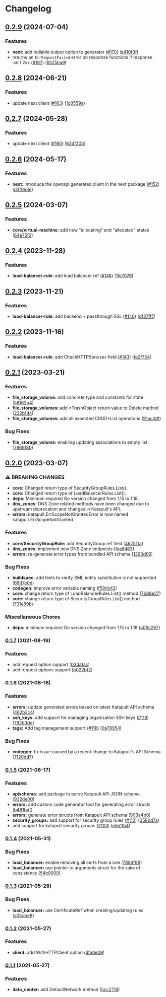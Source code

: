 # Changelog

## [0.2.9](https://github.com/krystal/go-katapult/compare/v0.2.8...v0.2.9) (2024-07-04)


### Features

* **next:** add nullable output option to generator ([#170](https://github.com/krystal/go-katapult/issues/170)) ([e410f3f](https://github.com/krystal/go-katapult/commit/e410f3fa37b9029e9ea9622d2830222eb510d59c))
* returns an `ErrRequestFailed` error on response functions if response isn't 2xx ([#167](https://github.com/krystal/go-katapult/issues/167)) ([8525ba9](https://github.com/krystal/go-katapult/commit/8525ba9ab17a3b242a9d9453325fba565d34846b))

## [0.2.8](https://github.com/krystal/go-katapult/compare/v0.2.7...v0.2.8) (2024-06-21)


### Features

* update next client ([#163](https://github.com/krystal/go-katapult/issues/163)) ([1c0559a](https://github.com/krystal/go-katapult/commit/1c0559ab465d703611a2e0992404c8d30303bf23))

## [0.2.7](https://github.com/krystal/go-katapult/compare/v0.2.6...v0.2.7) (2024-05-28)


### Features

* update next client ([#160](https://github.com/krystal/go-katapult/issues/160)) ([63df30b](https://github.com/krystal/go-katapult/commit/63df30b2a0d93ae5337d1cd47ef0b3c02480bced))

## [0.2.6](https://github.com/krystal/go-katapult/compare/v0.2.5...v0.2.6) (2024-05-17)


### Features

* **next:** introduce the openapi generated client in the next package ([#152](https://github.com/krystal/go-katapult/issues/152)) ([d3f9e3e](https://github.com/krystal/go-katapult/commit/d3f9e3e4baa7e57832e09ccf0c9b38e47b167dd1))

## [0.2.5](https://github.com/krystal/go-katapult/compare/v0.2.4...v0.2.5) (2024-03-07)


### Features

* **core/virtual-machine:** add new "allocating" and "allocated" states ([64e75f2](https://github.com/krystal/go-katapult/commit/64e75f2b2dc58259cbca39413704053ac1b9884c))

## [0.2.4](https://github.com/krystal/go-katapult/compare/v0.2.3...v0.2.4) (2023-11-28)


### Features

* **load-balancer-rule:** add load balancer ref ([#148](https://github.com/krystal/go-katapult/issues/148)) ([1fe7076](https://github.com/krystal/go-katapult/commit/1fe7076f69d834a01dc106aebc83090a3a0a7dd8))

## [0.2.3](https://github.com/krystal/go-katapult/compare/v0.2.2...v0.2.3) (2023-11-21)


### Features

* **load-balancer-rule:** add backend + passthrough SSL ([#146](https://github.com/krystal/go-katapult/issues/146)) ([df37ff7](https://github.com/krystal/go-katapult/commit/df37ff78690b406d9f4f764e51bfeb82635db511))

## [0.2.2](https://github.com/krystal/go-katapult/compare/v0.2.1...v0.2.2) (2023-11-16)


### Features

* **load-balancer-rule:** add CheckHTTPStatuses field ([#143](https://github.com/krystal/go-katapult/issues/143)) ([fe2f754](https://github.com/krystal/go-katapult/commit/fe2f7549d9a181f1e43d648d6c98fc6f1a5f15a9))

## [0.2.1](https://github.com/krystal/go-katapult/compare/v0.2.0...v0.2.1) (2023-03-21)


### Features

* **file_storage_volume:** add concrete type and constants for state ([56162b4](https://github.com/krystal/go-katapult/commit/56162b42cb8f515a177ad3e88cc1abecd510d91d))
* **file_storage_volumes:** add *TrashObject return value to Delete method ([232b1d4](https://github.com/krystal/go-katapult/commit/232b1d4a817a671c26aa5a065a5bc426fb4fe30c))
* **file_storage_volumes:** add all expected CRUD+List operations ([91acddf](https://github.com/krystal/go-katapult/commit/91acddf742bfbeafd28e02395dde292176b73c66))


### Bug Fixes

* **file_storage_volume:** enabling updating associations to empty list ([7869f80](https://github.com/krystal/go-katapult/commit/7869f802e3349b6451fe4d1edf8010a0a404003a))

## [0.2.0](https://github.com/krystal/go-katapult/compare/v0.1.7...v0.2.0) (2023-03-07)


### ⚠ BREAKING CHANGES

* **core:** Changed return type of SecurityGroupRules.List().
* **core:** Changed return type of LoadBalancerRules.List().
* **deps:** Minimum required Go version changed from 1.15 to 1.18.
* **dns_zones:** DNS Zone related methods have been changed due to upstream deprecation and changes in Katapult's API.
* **errors:** katapult.ErrScopeNotGrantedError is now named katapult.ErrScopeNotGranted

### Features

* **core/SecurityGroupRule:** add SecurityGroup ref field ([467011a](https://github.com/krystal/go-katapult/commit/467011a68124cb0b35ac21ab60b0c78defd08355))
* **dns_zones:** implement new DNS Zone endpoints ([fea6d83](https://github.com/krystal/go-katapult/commit/fea6d83abe18519ff28a7464671c6e65930a52a1))
* **errors:** re-generate error types from bundled API schema ([1363d69](https://github.com/krystal/go-katapult/commit/1363d6989c2b30fe128050be939278ea8e135c5b))


### Bug Fixes

* **buildspec:** add tests to verify XML entity substitution is not supported ([68d7e0d](https://github.com/krystal/go-katapult/commit/68d7e0d98f747a36fea9efa2984c4698ac4de1d7))
* **codegen:** improve error variable naming ([f59cb42](https://github.com/krystal/go-katapult/commit/f59cb425d94da7b6e3682e7ade2fab14450e5808))
* **core:** change return type of LoadBalancerRules.List() method ([7689e27](https://github.com/krystal/go-katapult/commit/7689e278b25222a0e42dbe289fbd9a1ef33f3040))
* **core:** change return type of SecurityGroupRules.List() method ([731e89b](https://github.com/krystal/go-katapult/commit/731e89b2cc6731637c7904b9296eb046a82ba793))


### Miscellaneous Chores

* **deps:** minimum required Go version changed from 1.15 to 1.18 ([a09c267](https://github.com/krystal/go-katapult/commit/a09c2673127ce9e9e71c379e361f90006622789a))

### [0.1.7](https://github.com/krystal/go-katapult/compare/v0.1.6...v0.1.7) (2021-08-19)


### Features

* add request option support ([03da1ac](https://github.com/krystal/go-katapult/commit/03da1ace0f7b9f292161bd9a076f6905301dc218))
* add request options support ([b022bf2](https://github.com/krystal/go-katapult/commit/b022bf2b68d4e0f78e646ff1df482cf9b483d5ee))

### [0.1.6](https://github.com/krystal/go-katapult/compare/v0.1.5...v0.1.6) (2021-08-18)


### Features

* **errors:** update generated errors based on latest Katapult API schema ([462b2c4](https://github.com/krystal/go-katapult/commit/462b2c4212af5e7c7a11c8fa35f4b9594e7d583e))
* **ssh_keys:** add support for managing organization SSH keys ([#119](https://github.com/krystal/go-katapult/issues/119)) ([782b3dd](https://github.com/krystal/go-katapult/commit/782b3dd6c06ac1f0bfb51e486eb0a7ab306d0ee2))
* **tags:** Add tag management support ([#118](https://github.com/krystal/go-katapult/issues/118)) ([0a78954](https://github.com/krystal/go-katapult/commit/0a78954f5f5eaeed6b7601e5b7c3755b1779670b))


### Bug Fixes

* **codegen:** fix issue caused by a recent change to Katapult's API Schema ([7120dd7](https://github.com/krystal/go-katapult/commit/7120dd7533c6f9dff283de161bfacea6a416cae0))

### [0.1.5](https://github.com/krystal/go-katapult/compare/v0.1.4...v0.1.5) (2021-06-17)


### Features

* **apischema:** add package to parse Katapult API JSON schema ([932de00](https://github.com/krystal/go-katapult/commit/932de00ad64c3d7c633a3a1b912974885b5207fd))
* **errors:** add custom code generator tool for generating error structs ([b481bdf](https://github.com/krystal/go-katapult/commit/b481bdf5c3b7a4cb857e5c928f572873708547ec))
* **errors:** generate error structs from Katapult API schema ([903a4b8](https://github.com/krystal/go-katapult/commit/903a4b851aa990caa20fbb3fd2bf516e1d5b171d))
* **security_groups:** add support for security group rules ([#112](https://github.com/krystal/go-katapult/issues/112)) ([0580d7a](https://github.com/krystal/go-katapult/commit/0580d7a9491ea823f9c1ef5db1567cc003359c69))
* add support for katapult security groups ([#103](https://github.com/krystal/go-katapult/issues/103)) ([e5b1fb4](https://github.com/krystal/go-katapult/commit/e5b1fb4da06c3d89e4d9d228ffb5cbc0d09d2daf))

### [0.1.4](https://github.com/krystal/go-katapult/compare/v0.1.3...v0.1.4) (2021-05-31)


### Bug Fixes

* **load_balancer:** enable removing all certs from a rule ([788df99](https://github.com/krystal/go-katapult/commit/788df995b96f88b1c7be46bd781c82af6bac8901))
* **load_balancer:** use pointer to arguments struct for the sake of consistency ([54b0009](https://github.com/krystal/go-katapult/commit/54b000943c0296a760545a903c78e88187c866d2))

### [0.1.3](https://github.com/krystal/go-katapult/compare/v0.1.2...v0.1.3) (2021-05-28)


### Bug Fixes

* **load_balancer:** use CertificateRef when creating/updating rules ([a05dbe8](https://github.com/krystal/go-katapult/commit/a05dbe8c0ac09410176eed532e7ecab26c759a66))

### [0.1.2](https://github.com/krystal/go-katapult/compare/v0.1.1...v0.1.2) (2021-05-27)


### Features

* **client:** add WithHTTPClient option ([dfa0e09](https://github.com/krystal/go-katapult/commit/dfa0e0990d1cf2f356c98dec5ea20f9279dc2909))

### [0.1.1](https://github.com/krystal/go-katapult/compare/v0.1.0...v0.1.1) (2021-05-27)


### Features

* **data_center:** add DefaultNetwork method ([5cc2716](https://github.com/krystal/go-katapult/commit/5cc2716b063e05ab7920deeb5f2919e9cf6ae630))
